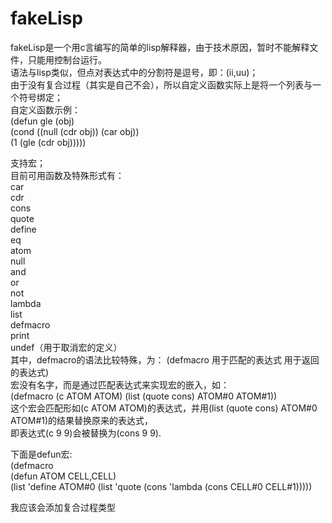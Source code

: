 # fakeLisp
fakeLisp是一个用c言编写的简单的lisp解释器，由于技术原因，暂时不能解释文件，只能用控制台运行。  
语法与lisp类似，但点对表达式中的分割符是逗号，即：(ii,uu)；  
由于没有复合过程（其实是自己不会），所以自定义函数实际上是将一个列表与一个符号绑定；  
自定义函数示例：  
(defun gle (obj)  
(cond ((null (cdr obj)) (car obj))  
(1 (gle (cdr obj)))))  
  
支持宏；  
目前可用函数及特殊形式有：  
car  
cdr  
cons  
quote  
define  
eq  
atom  
null  
and  
or  
not  
lambda  
list  
defmacro  
print  
undef（用于取消宏的定义）  
其中，defmacro的语法比较特殊，为：
(defmacro 用于匹配的表达式 用于返回的表达式)  
宏没有名字，而是通过匹配表达式来实现宏的嵌入，如：  
(defmacro (c ATOM ATOM) (list (quote cons) ATOM#0 ATOM#1))  
这个宏会匹配形如(c ATOM ATOM)的表达式，并用(list (quote cons) ATOM#0 ATOM#1)的结果替换原来的表达式，  
即表达式(c 9 9)会被替换为(cons 9 9).  

下面是defun宏:  
(defmacro  
(defun ATOM CELL,CELL)  
(list 'define ATOM#0 (list 'quote (cons 'lambda (cons CELL#0 CELL#1)))))  

我应该会添加复合过程类型
